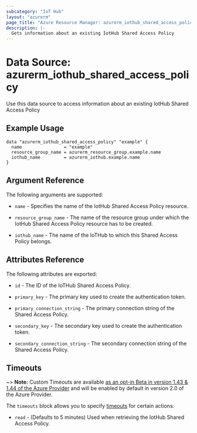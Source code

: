 ```yaml
---
subcategory: "IoT Hub"
layout: "azurerm"
page_title: "Azure Resource Manager: azurerm_iothub_shared_access_policy"
description: |-
  Gets information about an existing IotHub Shared Access Policy
---
```


# Data Source: azurerm_iothub_shared_access_policy

Use this data source to access information about an existing IotHub Shared Access Policy

## Example Usage

```hcl
data "azurerm_iothub_shared_access_policy" "example" {
  name                = "example"
  resource_group_name = azurerm_resource_group.example.name
  iothub_name         = azurerm_iothub.example.name
}
```

## Argument Reference

The following arguments are supported:

* `name` - Specifies the name of the IotHub Shared Access Policy resource.

* `resource_group_name` - The name of the resource group under which the IotHub Shared Access Policy resource has to be created.

* `iothub_name` - The name of the IoTHub to which this Shared Access Policy belongs.

## Attributes Reference

The following attributes are exported:

* `id` - The ID of the IoTHub Shared Access Policy.

* `primary_key` - The primary key used to create the authentication token.

* `primary_connection_string` - The primary connection string of the Shared Access Policy.

* `secondary_key` - The secondary key used to create the authentication token.

* `secondary_connection_string` - The secondary connection string of the Shared Access Policy.
## Timeouts

~> **Note:** Custom Timeouts are available [as an opt-in Beta in version 1.43 & 1.44 of the Azure Provider](/docs/providers/azurerm/guides/2.0-beta.html) and will be enabled by default in version 2.0 of the Azure Provider.

The `timeouts` block allows you to specify [timeouts](https://www.terraform.io/docs/configuration/resources.html#timeouts) for certain actions:

* `read` - (Defaults to 5 minutes) Used when retrieving the IotHub Shared Access Policy.
